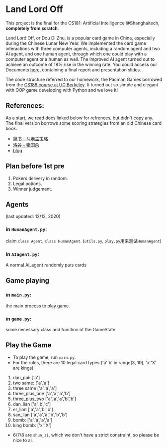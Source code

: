 # Land Lord Off
This project is the final for the CS181: Artificial Intelligence @Shanghaitech, **completely from scratch**.   

Land Lord Off, or Dou Di Zhu, is a popular card game in China, especially during the Chinese Lunar New Year. We implemented the card game interactions with three computer agents, including a random agent and two AI agent, and one human agent, through which one could play with a computer agent or a human as well. The improved AI agent turned out to achieve an outcome of 18% rise in the winning rate.
You could access our Documents [here](https://github.com/20CS181/LandlordOffDcuments), containing a final report and presentation slides.

The code structure referred to our homework, the Pacman Games borrowed from the [CS188 course at UC Berkeley](https://inst.eecs.berkeley.edu/~cs188/sp21/). It turned out so simple and elegant with OOP game developing with Python and we love it!

## References:
As a start, we read docs linked below for refrences, but didn't copy any. The final version borrows some scoring strategies from an old Chinese card book.

- [简书 - 斗地主策略](https://www.jianshu.com/p/9fb001daedcf)
- [洛谷 - 猪国杀](https://www.luogu.com.cn/problem/P2482)
- [blog](https://ninesun.blog.csdn.net/article/list/3)

## Plan before 1st pre
1. Pokers delivery in random.
2. Legal potions.
3. Winner judgement.


## Agents
(last updated: 12/12, 2020)
### in `HumanAgent.py`:
claim `class Agent`, `class HumanAgent`.
(`utils.py`, `play.py`用来测试`HumanAgent`)

### in `AIagent.py`:
A normal AI_agent randomly puts cards

## Game playing
### in `main.py`:
the main process to play game.

### in `game.py`:
some necessary class and function of the GameState

## Play the Game
* To play the game, run `main.py`.
* For the rules, there are 10 legal card types:('a''b' in range(3, 10), 'x''X' are kings)
1. dan_pai:         ['a']
2. two same:        ['a','a']
3. three same       ['a','a','a']
4. three_plus_one   ['a','a','a','b']
5. three_plus_two   ['a','a','a','b','b']
6. dan_lian         ['a','b','c']
7. er_lian          ['a','a','b','b']
8. san_lian         ['a','a','a','b','b','b']
9. bomb:            ['a','a','a','a']
10. king bomb:      ['x','X']
* 6\7\8 are `shun_zi`, which we don't have a strict constraint, so please be nice to ai.
